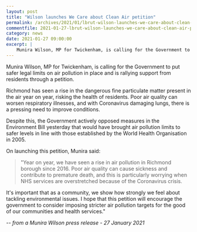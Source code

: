 ```yaml
---
layout: post
title: "Wilson launches We Care about Clean Air petition"
permalink: /archives/2021/01/lbrut-wilson-launches-we-care-about-clean-air-petition.html
commentfile: 2021-01-27-lbrut-wilson-launches-we-care-about-clean-air-petition
category: news
date: 2021-01-27 09:00:00
excerpt: |
    Munira Wilson, MP for Twickenham, is calling for the Government to put safer legal limits on air pollution in place and is rallying support from residents through a petition.
---
```


Munira Wilson, MP for Twickenham, is calling for the Government to put safer legal limits on air pollution in place and is rallying support from residents through a petition.

Richmond has seen a rise in the dangerous fine particulate matter present in the air year on year, risking the health of residents. Poor air quality can worsen respiratory illnesses, and with Coronavirus damaging lungs, there is a pressing need to improve conditions.

Despite this, the Government actively opposed measures in the Environment Bill yesterday that would have brought air pollution limits to safer levels in line with those established by the World Health Organisation in 2005.

On launching this petition, Munira said:

> "Year on year, we have seen a rise in air pollution in Richmond borough since 2016. Poor air quality can cause sickness and contribute to premature death, and this is particularly worrying when NHS services are overstretched because of the Coronavirus crisis.

It's important that as a community, we show how strongly we feel about tackling environmental issues. I hope that this petition will encourage the government to consider imposing stricter air pollution targets for the good of our communities and health services."


<cite>-- from a Munira Wilson press release - 27 January 2021</cite>
